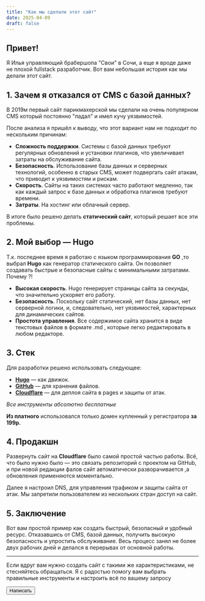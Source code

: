 ```yaml
---
title: "Как мы сделали этот сайт"
date: 2025-04-09
draft: false
---
```

## Привет!

Я Илья управляющий брабершопа "Свои" в Сочи, а еще я вроде даже не плохой fullstack разработчик. Вот вам небольшая история как мы делали этот сайт.



## 1. Зачем я отказался от CMS с базой данных?

В 2019м первый сайт парикмахерской мы сделали на очень популярном CMS который постоянно "падал" и имел кучу уязвимостей.

После анализа я пришёл к выводу, что этот вариант нам не подходит по нескольким причинам:

- **Сложность поддержки**. Системы с базой данных требуют регулярных обновлений и установки плагинов, что увеличивает затраты на обслуживание сайта.
- **Безопасность**. Использование базы данных и серверных технологий, особенно в старых CMS, может подвергать сайт атакам, что приводит к уязвимостям и рискам.
- **Скорость**. Сайты на таких системах часто работают медленно, так как каждый запрос к базе данных и обработка плагинов требуют времени.
- **Затраты**. На хостинг или облачный сервер.

В итоге было решено делать **статический сайт**, который решает все эти проблемы.

## 2. Мой выбор — Hugo

Т.к. последнее время я работаю с языком программирования **GO** ,то выбрал **Hugo** как генератор статического сайта. Он позволяет создавать быстрые и безопасные сайты с минимальными затратами. Почему ?!

- **Высокая скорость**. Hugo генерирует страницы сайта за секунды, что значительно ускоряет его работу.
- **Безопасность**. Поскольку сайт статический, нет базы данных, нет серверной логики, и, следовательно, нет уязвимостей, характерных для динамических сайтов.
- **Простота управления**. Все содержимое сайта хранится в виде текстовых файлов в формате .md , которые легко редактировать в любом редакторе. 

## 3. Стек 

Для разработки решено использовать следующее:

- **[Hugo](https://gohugo.io/)** — как движок.
- **[GitHub](https://github.com/)** — для хранения файлов.
- **[Cloudflare](https://www.cloudflare.com/)** — для деплоя  сайта в pages и защиты от атак.

 *Все инструменты абсолютно бесплатные* 
 
**Из платного** использовался только домен купленный у регистратора **за 199р.**

## 4. Продакшн

Развернуть сайт на **Cloudflare** было самой простой частью работы. Всё, что было нужно было — это связать репозиторий с проектом на GitHub, и при новой редакции фалов сайт автоматически разворачивается ,а  обновления применяются моментально.

Далее я настроил DNS, для управления трафиком и защиты сайта от атак. Мы запретили пользователем из нескольких стран доступ на сайт. 

## 5. Заключение

Вот вам простой пример как создать быстрый, безопасный и удобный ресурс. Отказавшись от CMS, базой данных, получить высокую безопасность и упростить обслуживание. Весь процесс занял не более двух рабочих дней и делался в перерывах от основной работы.

---



<div class="max-w-screen-md px-4 mx-auto">
      <p class="mb-8 font-light text-center text-gray-500 lg:mb-16 dark:text-gray-400 sm:text-xl">Если вдруг вам нужно создать сайт с такими же характеристиками, не стесняйтесь обращаться. Я с радостью помогу вам выбрать правильные инструменты и настроить всё по вашему запросу</p> 
      <div class="text-center mb-8">
          <a href="https://t.me/feedback_svr_bot">
              <button type="button" class="px-5 py-3 font-bold text-center text-white bg-indigo-600 rounded-lg text-md sm:w-fit hover:bg-indigo-800 focus:ring-4 focus:outline-none focus:ring-indigo-300 dark:bg-indigo-600 dark:hover:bg-indigo-700 dark:focus:ring-indigo-800">
                  Написать 
              </button>
          </a>
      </div>